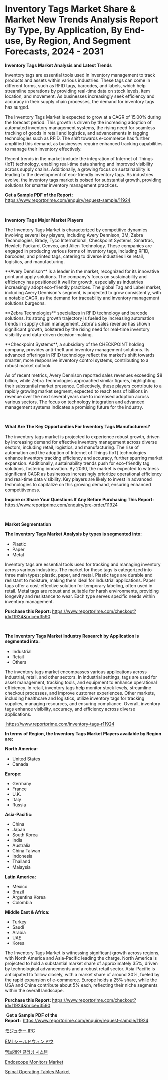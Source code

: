 <p><h1>Inventory Tags Market Share & Market New Trends Analysis Report By Type, By Application, By End-use, By Region, And Segment Forecasts, 2024 - 2031</h1></p><p><strong>Inventory Tags Market Analysis and Latest Trends</strong></p>
<p><p>Inventory tags are essential tools used in inventory management to track products and assets within various industries. These tags can come in different forms, such as RFID tags, barcodes, and labels, which help streamline operations by providing real-time data on stock levels, item location, and movement. As businesses increasingly seek efficiency and accuracy in their supply chain processes, the demand for inventory tags has surged.</p><p>The Inventory Tags Market is expected to grow at a CAGR of 15.00% during the forecast period. This growth is driven by the increasing adoption of automated inventory management systems, the rising need for seamless tracking of goods in retail and logistics, and advancements in tagging technologies such as RFID. The shift towards e-commerce has further amplified this demand, as businesses require enhanced tracking capabilities to manage their inventory effectively.</p><p>Recent trends in the market include the integration of Internet of Things (IoT) technology, enabling real-time data sharing and improved visibility across supply chains. Additionally, a growing focus on sustainability is leading to the development of eco-friendly inventory tags. As industries evolve, the inventory tags market is poised for substantial growth, providing solutions for smarter inventory management practices.</p></p>
<p><strong>Get a Sample PDF of the Report:&nbsp;</strong> <a href="https://www.reportprime.com/enquiry/request-sample/11924">https://www.reportprime.com/enquiry/request-sample/11924</a></p>
<p>&nbsp;</p>
<p><strong>Inventory Tags Major Market Players</strong></p>
<p><p>The Inventory Tags Market is characterized by competitive dynamics involving several key players, including Avery Dennison, 3M, Zebra Technologies, Brady, Tyco International, Checkpoint Systems, Smartrac, Hewlett-Packard, Cenveo, and Alien Technology. These companies are engaged in producing various forms of inventory tags, including RFID, barcodes, and printed tags, catering to diverse industries like retail, logistics, and manufacturing.</p><p>**Avery Dennison** is a leader in the market, recognized for its innovative print and apply solutions. The company's focus on sustainability and efficiency has positioned it well for growth, especially as industries increasingly adopt eco-friendly practices. The global Tag and Label market, including Avery Dennison's segment, is projected to grow consistently, with a notable CAGR, as the demand for traceability and inventory management solutions burgeons.</p><p>**Zebra Technologies** specializes in RFID technology and barcode solutions. Its strong growth trajectory is fueled by increasing automation trends in supply chain management. Zebra's sales revenue has shown significant growth, bolstered by the rising need for real-time inventory visibility and data-driven decision-making.</p><p>**Checkpoint Systems**, a subsidiary of the CHECKPOINT holding company, provides anti-theft and inventory management solutions. Its advanced offerings in RFID technology reflect the market's shift towards smarter, more responsive inventory control systems, contributing to a robust market outlook.</p><p>As of recent metrics, Avery Dennison reported sales revenues exceeding $8 billion, while Zebra Technologies approached similar figures, highlighting their substantial market presence. Collectively, these players contribute to a rapidly growing market segment, expected to reach tens of billions in revenue over the next several years due to increased adoption across various sectors. The focus on technology integration and advanced management systems indicates a promising future for the industry.</p></p>
<p>&nbsp;</p>
<p><strong>What Are The Key Opportunities For Inventory Tags Manufacturers?</strong></p>
<p><p>The inventory tags market is projected to experience robust growth, driven by increasing demand for effective inventory management across diverse sectors, including retail, logistics, and manufacturing. The rise of automation and the adoption of Internet of Things (IoT) technologies enhance inventory tracking efficiency and accuracy, further spurring market expansion. Additionally, sustainability trends push for eco-friendly tag solutions, fostering innovation. By 2030, the market is expected to witness significant CAGR as businesses increasingly prioritize operational efficiency and real-time data visibility. Key players are likely to invest in advanced technologies to capitalize on this growing demand, ensuring enhanced competitiveness.</p></p>
<p><strong>Inquire or Share Your Questions If Any Before Purchasing This Report:</strong> <a href="https://www.reportprime.com/enquiry/pre-order/11924">https://www.reportprime.com/enquiry/pre-order/11924</a></p>
<p>&nbsp;</p>
<p><strong>Market Segmentation</strong></p>
<p><strong>The Inventory Tags Market Analysis by types is segmented into:</strong></p>
<p><ul><li>Plastic</li><li>Paper</li><li>Metal</li></ul></p>
<p><p>Inventory tags are essential tools used for tracking and managing inventory across various industries. The market for these tags is categorized into three main types: plastic, paper, and metal. Plastic tags are durable and resistant to moisture, making them ideal for industrial applications. Paper tags offer a cost-effective solution for temporary labeling, often used in retail. Metal tags are robust and suitable for harsh environments, providing longevity and resistance to wear. Each type serves specific needs within inventory management.</p></p>
<p><strong>Purchase this Report:&nbsp;</strong><a href="https://www.reportprime.com/checkout?id=11924&price=3590">https://www.reportprime.com/checkout?id=11924&price=3590</a></p>
<p>&nbsp;</p>
<p><strong>The Inventory Tags Market Industry Research by Application is segmented into:</strong></p>
<p><ul><li>Industrial</li><li>Retail</li><li>Others</li></ul></p>
<p><p>The inventory tags market encompasses various applications across industrial, retail, and other sectors. In industrial settings, tags are used for asset management, tracking tools, and equipment to enhance operational efficiency. In retail, inventory tags help monitor stock levels, streamline checkout processes, and improve customer experiences. Other markets, including healthcare and logistics, utilize inventory tags for tracking supplies, managing resources, and ensuring compliance. Overall, inventory tags enhance visibility, accuracy, and efficiency across diverse applications.</p></p>
<p><a href="https://www.reportprime.com/inventory-tags-r11924">&nbsp;https://www.reportprime.com/inventory-tags-r11924</a></p>
<p><strong>In terms of Region, the Inventory Tags Market Players available by Region are:</strong></p>
<p>
    <p> <strong> North America: </strong>
        <ul>
            <li>United States</li>
            <li>Canada</li>
        </ul>
        </p> 
    <p> <strong> Europe: </strong>
        <ul>
            <li>Germany</li>
            <li>France</li>
            <li>U.K.</li>
            <li>Italy</li>
            <li>Russia</li>
        </ul>
        </p> 
    <p> <strong> Asia-Pacific: </strong>
        <ul>
            <li>China</li>
            <li>Japan</li>
            <li>South Korea</li>
            <li>India</li>
            <li>Australia</li>
            <li>China Taiwan</li>
            <li>Indonesia</li>
            <li>Thailand</li>
            <li>Malaysia</li>
        </ul>
        </p> 
    <p> <strong> Latin America: </strong>
        <ul>
            <li>Mexico</li>
            <li>Brazil</li>
            <li>Argentina Korea</li>
            <li>Colombia</li>
        </ul>
        </p> 
    <p> <strong> Middle East & Africa: </strong>
        <ul>
            <li>Turkey</li>
            <li>Saudi</li>
            <li>Arabia</li>
            <li>UAE</li>
            <li>Korea</li>
        </ul>
    </p>
    </p>
<p><p>The Inventory Tags Market is witnessing significant growth across regions, with North America and Asia-Pacific leading the charge. North America is projected to hold a substantial market share of approximately 35%, driven by technological advancements and a robust retail sector. Asia-Pacific is anticipated to follow closely, with a market share of around 30%, fueled by the rapid expansion of e-commerce. Europe holds a 25% share, while the USA and China contribute about 5% each, reflecting their niche segments within the overall landscape.</p></p>
<p><strong>Purchase this Report: </strong><a href="https://www.reportprime.com/checkout?id=11924&price=3590">https://www.reportprime.com/checkout?id=11924&price=3590</a></p>
<p>&nbsp;<strong>Get a Sample PDF of the Report:&nbsp;&nbsp;</strong><a href="https://www.reportprime.com/enquiry/request-sample/11924">https://www.reportprime.com/enquiry/request-sample/11924</a></p>
<p><strong></strong></p>
<p><p><a href="https://medium.com/@dm15982023/%E6%96%B0%E8%88%88%E3%83%A2%E3%82%B8%E3%83%A5%E3%83%A9%E3%83%BCipc%E5%B8%82%E5%A0%B4%E3%81%AE%E6%A9%9F%E4%BC%9A-2024%E5%B9%B4%E3%81%8B%E3%82%892031%E5%B9%B4%E3%81%BE%E3%81%A7%E3%81%AE%E6%8A%95%E8%B3%87%E5%AE%B6%E3%81%A8%E3%82%B9%E3%83%86%E3%83%BC%E3%82%AF%E3%83%9B%E3%83%AB%E3%83%80%E3%83%BC%E5%90%91%E3%81%91%E3%81%AE%E5%B8%82%E5%A0%B4%E5%88%86%E6%9E%90%E4%BA%88%E6%B8%AC-1f250e1c6d74">モジュラー IPC</a></p><p><a href="https://medium.com/@dm15982023/emi-%E3%82%B7%E3%83%BC%E3%83%AB%E3%83%89%E3%82%A6%E3%82%A3%E3%83%B3%E3%83%89%E3%82%A6%E6%A5%AD%E7%95%8C%E5%88%86%E6%9E%90%E3%83%AC%E3%83%9D%E3%83%BC%E3%83%88-%E5%B8%82%E5%A0%B4%E8%A6%8F%E6%A8%A1%E3%81%AF%E5%B9%B4%E7%8E%87-10-4-%E3%81%AE-cagr-%E6%88%90%E9%95%B7%E3%81%97-%E3%82%A2%E3%83%97%E3%83%AA%E3%82%B1%E3%83%BC%E3%82%B7%E3%83%A7%E3%83%B3-%E3%82%BF%E3%82%A4%E3%83%97-%E3%81%8A%E3%82%88%E3%81%B3%E5%9C%B0%E5%9F%9F%E3%81%AB%E3%82%88%E3%82%8B-2024-%E5%B9%B4%E3%81%8B%E3%82%89-2031-%E5%B9%B4%E3%81%BE%E3%81%A7%E3%81%AE%E4%BA%88%E6%B8%AC-e1c4363985a3">EMI シールドウィンドウ</a></p><p><a href="https://medium.com/@percymckty3ytenzie89676/%EB%A7%89-%EC%B2%AD%EC%86%8C-%EC%8B%9C%EC%8A%A4%ED%85%9C-%EC%8B%9C%EC%9E%A5-%ED%98%81%EB%AA%85-2024-2031-%ED%96%A5%ED%9B%84-10%EB%85%84%EC%9D%84-%ED%98%95%EC%84%B1%ED%95%98%EB%8A%94-%EC%8B%9C%EC%9E%A5-%EB%8F%99%ED%96%A5-ab741665c4ac">멤브레인 클리닝 시스템</a></p><p><a href="https://medium.com/@elizbethsmithb20/endoscope-monitors-market-growth-market-segmentation-and-regional-analysis-global-forecast-2031-d445c9f3c16c">Endoscope Monitors Market</a></p><p><a href="https://issuu.com/reportprime-2/docs/spinal-operating-tables-market-size_4d6ead0a6926a5">Spinal Operating Tables Market</a></p></p>